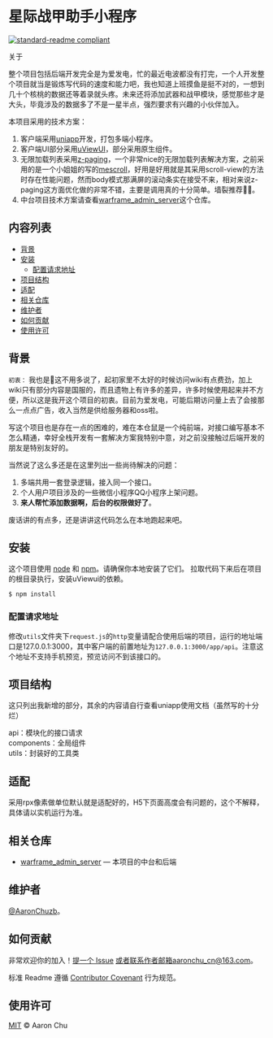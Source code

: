 <!--
 * @Date: 2021-09-22 14:40:26
 * @LastEditors: AaronChu
 * @LastEditTime: 2021-09-22 15:40:27
-->
# 星际战甲助手小程序

[![standard-readme compliant](https://img.shields.io/badge/readme%20style-standard-brightgreen.svg?style=flat-square)](https://github.com/RichardLitt/standard-readme)

关于

整个项目包括后端开发完全是为爱发电，忙的最近电波都没有打完，一个人开发整个项目就当是锻炼写代码的速度和能力吧，我也知道上班摸鱼是挺不对的，一想到几十个核桃的数据还等着录就头疼。未来还将添加武器和战甲模块，感觉那些才是大头，毕竟涉及的数据多了不是一星半点，强烈要求有兴趣的小伙伴加入。

本项目采用的技术方案：

1. 客户端采用[uniapp](https://uniapp.dcloud.io/README)开发，打包多端小程序。
2. 客户端UI部分采用[uViewUI](https://www.uviewui.com/)，部分采用原生组件。
3. 无限加载列表采用[z-paging](https://z-paging.com/)，一个非常nice的无限加载列表解决方案，之前采用的是一个小姐姐的写的[mescroll](https://www.mescroll.com/)，好用是好用就是其采用scroll-view的方法时存在性能问题，然而body模式那满屏的滚动条实在接受不来，相对来说z-paging这方面优化做的非常不错，主要是调用真的十分简单。墙裂推荐👍🏻。
4. 中台项目技术方案请查看[warframe_admin_server](https://github.com/AaronChuzb/warframe_admin_server)这个仓库。


## 内容列表

- [背景](#背景)
- [安装](#安装)
  - [配置请求地址](#配置请求地址)
- [项目结构](#项目结构)
- [适配](#适配)
- [相关仓库](#相关仓库)
- [维护者](#维护者)
- [如何贡献](#如何贡献)
- [使用许可](#使用许可)

## 背景

`初衷：` 我也是🐹这不用多说了，起初家里不太好的时候访问wiki有点费劲，加上wiki只有部分内容是国服的，而且遗物上有许多的差异，许多时候使用起来并不方便，所以这是我开这个项目的初衷。目前为爱发电，可能后期访问量上去了会接那么一点点广告，收入当然是供给服务器和oss啦。


写这个项目也是存在一点的困难的，难在本仓鼠是一个纯前端，对接口编写基本不怎么精通，幸好全栈开发有一套解决方案我特别中意，对之前没接触过后端开发的朋友是特别友好的。

当然说了这么多还是在这里列出一些尚待解决的问题：


1. 多端共用一套登录逻辑，接入同一个接口。
2. 个人用户项目涉及的一些微信小程序QQ小程序上架问题。
3. **来人帮忙添加数据啊，后台的权限做好了**。

废话讲的有点多，还是讲讲这代码怎么在本地跑起来吧。

## 安装

这个项目使用 [node](http://nodejs.org) 和 [npm](https://npmjs.com)。请确保你本地安装了它们。
拉取代码下来后在项目的根目录执行，安装uViewui的依赖。

```sh
$ npm install
```

### 配置请求地址

修改```utils```文件夹下```request.js```的```http```变量请配合使用后端的项目，运行的地址端口是127.0.0.1:3000，其中客户端的前置地址为```127.0.0.1:3000/app/api```。注意这个地址不支持手机预览，预览访问不到该接口的。


## 项目结构

这只列出我新增的部分，其余的内容请自行查看uniapp使用文档（虽然写的十分烂）

api：模块化的接口请求  
components：全局组件  
utils：封装好的工具类  




## 适配

采用rpx像素做单位默认就是适配好的，H5下页面高度会有问题的，这个不解释，具体请以实机运行为准。

## 相关仓库

- [warframe_admin_server](https://github.com/AaronChuzb/warframe_admin_server) — 本项目的中台和后端

## 维护者

[@AaronChuzb](https://github.com/AaronChuzb)。

## 如何贡献

非常欢迎你的加入！[提一个 Issue](https://github.com/AaronChuzb/warframe/issues/new) 或者联系作者邮箱aaronchu_cn@163.com。


标准 Readme 遵循 [Contributor Covenant](http://contributor-covenant.org/version/1/3/0/) 行为规范。


## 使用许可

[MIT](LICENSE) © Aaron Chu
